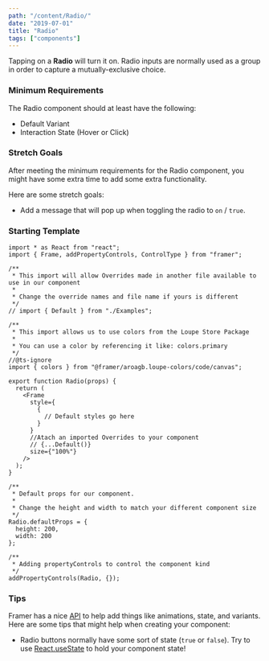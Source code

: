 ```yaml
---
path: "/content/Radio/"
date: "2019-07-01"
title: "Radio"
tags: ["components"]
---
```


Tapping on a **Radio** will turn it on. Radio inputs are normally used as a
group in order to capture a mutually-exclusive choice.

### Minimum Requirements

The Radio component should at least have the following:

- Default Variant
- Interaction State (Hover or Click)

### Stretch Goals

After meeting the minimum requirements for the Radio component, you might have some extra time to add some extra functionality.

Here are some stretch goals:

- Add a message that will pop up when toggling the radio to `on` / `true`.

### Starting Template

```tsx
import * as React from "react";
import { Frame, addPropertyControls, ControlType } from "framer";

/**
 * This import will allow Overrides made in another file available to use in our component
 *
 * Change the override names and file name if yours is different
 */
// import { Default } from "./Examples";

/**
 * This import allows us to use colors from the Loupe Store Package
 *
 * You can use a color by referencing it like: colors.primary
 */
//@ts-ignore
import { colors } from "@framer/aroagb.loupe-colors/code/canvas";

export function Radio(props) {
  return (
    <Frame
      style={
        {
          // Default styles go here
        }
      }
      //Atach an imported Overrides to your component
      // {...Default()}
      size={"100%"}
    />
  );
}

/**
 * Default props for our component.
 *
 * Change the height and width to match your different component size
 */
Radio.defaultProps = {
  height: 200,
  width: 200
};

/**
 * Adding propertyControls to control the component kind
 */
addPropertyControls(Radio, {});
```

### Tips

Framer has a nice [API](https://www.framer.com/api/) to help add things like animations, state, and variants. Here are some tips that might help when creating your component:

- Radio buttons normally have some sort of state (`true` or `false`). Try to use [React.useState](https://reactjs.org/docs/hooks-state.html) to hold your component state!
